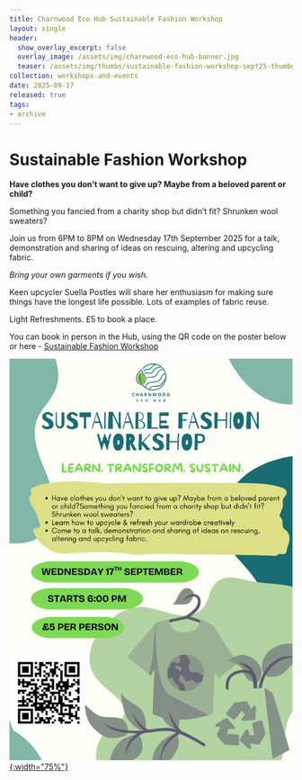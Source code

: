 ```yaml
---
title: Charnwood Eco Hub Sustainable Fashion Workshop 
layout: single
header:
  show_overlay_excerpt: false
  overlay_image: /assets/img/charnwood-eco-hub-banner.jpg
  teaser: /assets/img/thumbs/sustainable-fashion-workshop-sept25-thumbnail.png
collection: workshops-and-events
date: 2025-09-17
released: true
tags:
- archive
---
```

# Sustainable Fashion Workshop
 
**Have clothes you don’t want to give up? Maybe from a beloved parent or child?**

Something you fancied from a charity shop but didn’t fit? Shrunken wool sweaters?

Join us from 6PM to 8PM on Wednesday 17th September 2025 for a talk, demonstration and sharing of ideas on rescuing, altering and upcycling fabric.

_Bring your own garments if you wish._

Keen upcycler Suella Postles will share her enthusiasm for making sure things have the longest life possible. Lots of examples of fabric reuse.

Light Refreshments. £5 to book a place.

You can book in person in the Hub, using the QR code on the poster below or here - [Sustainable Fashion Workshop](https://pay.sumup.com/b2c/QIDDEGEQ)

[![Sustainable Fashion Workshop](/assets/img/sustainable-fashion-workshop-sept25.jpg){:width="75%"}](https://pay.sumup.com/b2c/QIDDEGEQ)
